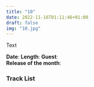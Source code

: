 ```yaml
---
title: "10"
date: 2022-11-16T01:11:46+01:00
draft: false
img: "10.jpg"
---
```


Text

**Date**: 
**Length**: 
**Guest**:   
**Release of the month**: 

<div>

</div>

### Track List